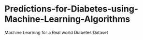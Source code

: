 # Predictions-for-Diabetes-using-Machine-Learning-Algorithms
Machine Learning for a Real world Diabetes Dataset
